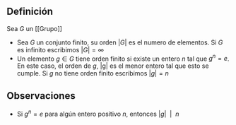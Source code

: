 ## Definición
Sea $G$ un [[Grupo]]
- Sea $G$ un conjunto finito, su orden $|G|$ es el numero de elementos. Si $G$ es infinito escribimos $|G| = \infty$
- Un elemento $g \in G$ tiene orden finito si existe un entero $n$ tal que $g^n = e$. En este caso, el orden de $g$, |g| es el menor entero tal que esto se cumple. Si $g$ no tiene orden finito escribimos $|g|=n$

## Observaciones

- Si $g^n = e$ para algún entero positivo $n$, entonces $|g|~~ | ~~n$
